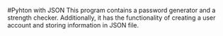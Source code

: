 #Pyhton with JSON 
This program contains a password generator and a strength checker. Additionally, it has the functionality of creating a user account and storing information in JSON file.
